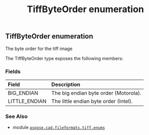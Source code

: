 ﻿---
title: TiffByteOrder enumeration
second_title: Aspose.CAD for Python via .NET API References
description: 
type: docs
weight: 30
url: /aspose.cad.fileformats.tiff.enums/tiffbyteorder/
is_root: false
---

## TiffByteOrder enumeration

The byte order for the tiff image



The TiffByteOrder type exposes the following members:

### Fields
| Field | Description |
| :- | :- |
| BIG_ENDIAN | The big endian byte order (Motorola). |
| LITTLE_ENDIAN | The little endian byte order (Intel). |



### See Also
* module [`aspose.cad.fileformats.tiff.enums`](..)
